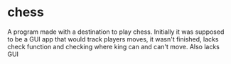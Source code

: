 # chess
A program made with a destination to play chess. Initially it was supposed to be a GUI app that would track players moves, it wasn't finished, lacks check function and checking where king can and can't move. Also lacks GUI
